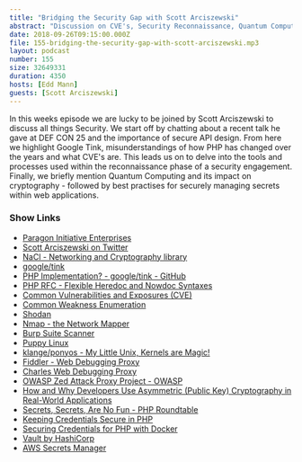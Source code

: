 ```yaml
---
title: "Bridging the Security Gap with Scott Arciszewski"
abstract: "Discussion on CVE's, Security Reconnaissance, Quantum Computing and Securely Managing Secrets"
date: 2018-09-26T09:15:00.000Z
file: 155-bridging-the-security-gap-with-scott-arciszewski.mp3
layout: podcast
number: 155
size: 32649331
duration: 4350
hosts: [Edd Mann]
guests: [Scott Arciszewski]
---
```


In this weeks episode we are lucky to be joined by Scott Arciszewski to discuss all things Security.
We start off by chatting about a recent talk he gave at DEF CON 25 and the importance of secure API design.
From here we highlight Google Tink, misunderstandings of how PHP has changed over the years and what CVE's are.
This leads us on to delve into the tools and processes used within the reconnaissance phase of a security engagement.
Finally, we briefly mention Quantum Computing and its impact on cryptography - followed by best practises for securely managing secrets within web applications.

### Show Links

- [Paragon Initiative Enterprises](https://paragonie.com/)
- [Scott Arciszewski on Twitter](https://twitter.com/CiPHPerCoder)
- [NaCl - Networking and Cryptography library](http://nacl.cr.yp.to/)
- [google/tink](https://github.com/google/tink)
- [PHP Implementation? - google/tink - GitHub](https://github.com/google/tink/issues/104)
- [PHP RFC - Flexible Heredoc and Nowdoc Syntaxes](https://wiki.php.net/rfc/flexible_heredoc_nowdoc_syntaxes)
- [Common Vulnerabilities and Exposures (CVE)](https://cve.mitre.org/)
- [Common Weakness Enumeration](https://cwe.mitre.org/)
- [Shodan](https://www.shodan.io/)
- [Nmap - the Network Mapper](https://nmap.org/)
- [Burp Suite Scanner](https://portswigger.net/burp)
- [Puppy Linux](http://puppylinux.com/)
- [klange/ponyos - My Little Unix, Kernels are Magic!](https://github.com/klange/ponyos)
- [Fiddler - Web Debugging Proxy](https://www.telerik.com/fiddler)
- [Charles Web Debugging Proxy](https://www.charlesproxy.com/)
- [OWASP Zed Attack Proxy Project - OWASP](https://www.owasp.org/index.php/OWASP_Zed_Attack_Proxy_Project)
- [How and Why Developers Use Asymmetric (Public Key) Cryptography in Real-World Applications](https://paragonie.com/blog/2018/08/how-and-why-developers-use-asymmetric-public-key-cryptography-in-real-world-applications)
- [Secrets, Secrets, Are No Fun - PHP Roundtable](https://www.phproundtable.com/episode/securely-managing-secrets-in-php)
- [Keeping Credentials Secure in PHP](https://websec.io/2018/06/14/Keep-Credentials-Secure.html)
- [Securing Credentials for PHP with Docker](https://websec.io/2018/07/22/Docker-Secure-Credentials.html)
- [Vault by HashiCorp](https://www.vaultproject.io/)
- [AWS Secrets Manager](https://aws.amazon.com/secrets-manager/)
